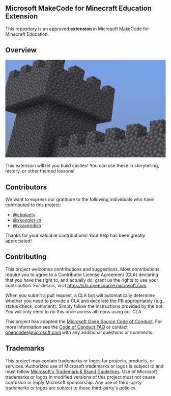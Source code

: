 ## Microsoft MakeCode for Minecraft Education Extension

This repository is an approved **extension** in Microsoft MakeCode for Minecraft Education. 

## Overview

<img src='./icon.png'>

This extension will let you build castles! You can use these in storytelling, history, or other themed lessons!

## Contributors
We want to express our gratitude to the following individuals who have contributed to this project:
- [@chplanty](https://github.com/chplanty)
- [@xkoegler-m](https://github.com/xkoegler-m)
- [@vcavendish](https://github.com/vcavendish)

Thanks for your valuable contributions! Your help has been greatly appreciated!


## Contributing

This project welcomes contributions and suggestions.  Most contributions require you to agree to a
Contributor License Agreement (CLA) declaring that you have the right to, and actually do, grant us
the rights to use your contribution. For details, visit https://cla.opensource.microsoft.com.

When you submit a pull request, a CLA bot will automatically determine whether you need to provide
a CLA and decorate the PR appropriately (e.g., status check, comment). Simply follow the instructions
provided by the bot. You will only need to do this once across all repos using our CLA.

This project has adopted the [Microsoft Open Source Code of Conduct](https://opensource.microsoft.com/codeofconduct/).
For more information see the [Code of Conduct FAQ](https://opensource.microsoft.com/codeofconduct/faq/) or
contact [opencode@microsoft.com](mailto:opencode@microsoft.com) with any additional questions or comments.

## Trademarks

This project may contain trademarks or logos for projects, products, or services. Authorized use of Microsoft 
trademarks or logos is subject to and must follow 
[Microsoft's Trademark & Brand Guidelines](https://www.microsoft.com/en-us/legal/intellectualproperty/trademarks/usage/general).
Use of Microsoft trademarks or logos in modified versions of this project must not cause confusion or imply Microsoft sponsorship.
Any use of third-party trademarks or logos are subject to those third-party's policies.
